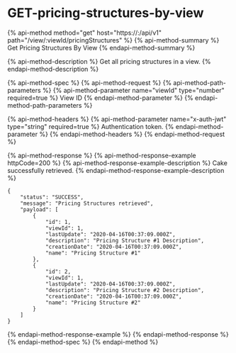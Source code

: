# GET-pricing-structures-by-view

{% api-method method="get" host="https://<host>:<port>/api/v1" path="/view/:viewId/pricingStructures" %}
{% api-method-summary %}
Get Pricing Structures By View
{% endapi-method-summary %}

{% api-method-description %}
Get all pricing structures in a view.
{% endapi-method-description %}

{% api-method-spec %}
{% api-method-request %}
{% api-method-path-parameters %}
{% api-method-parameter name="viewId" type="number" required=true %}
View ID
{% endapi-method-parameter %}
{% endapi-method-path-parameters %}

{% api-method-headers %}
{% api-method-parameter name="x-auth-jwt" type="string" required=true %}
Authentication token.
{% endapi-method-parameter %}
{% endapi-method-headers %}
{% endapi-method-request %}

{% api-method-response %}
{% api-method-response-example httpCode=200 %}
{% api-method-response-example-description %}
Cake successfully retrieved.
{% endapi-method-response-example-description %}

```
{
    "status": "SUCCESS",
    "message": "Pricing Structures retrieved",
    "payload": [
        {
            "id": 1,
            "viewId": 1,
            "lastUpdate": "2020-04-16T00:37:09.000Z",
            "description": "Pricing Structure #1 Description",
            "creationDate": "2020-04-16T00:37:09.000Z",
            "name": "Pricing Structure #1"
        },
        {
            "id": 2,
            "viewId": 1,
            "lastUpdate": "2020-04-16T00:37:09.000Z",
            "description": "Pricing Structure #2 Description",
            "creationDate": "2020-04-16T00:37:09.000Z",
            "name": "Pricing Structure #2"
        }
    ]
}
```
{% endapi-method-response-example %}
{% endapi-method-response %}
{% endapi-method-spec %}
{% endapi-method %}



